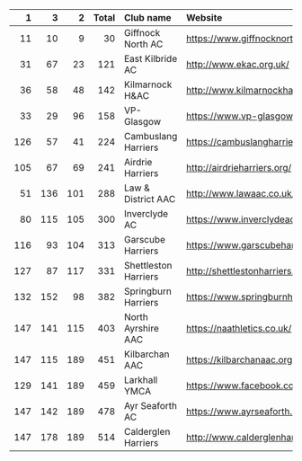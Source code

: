|   1 |   3 |   2 |   Total | Club name            | Website                                    |
|----:|----:|----:|--------:|:---------------------|:-------------------------------------------|
|  11 |  10 |   9 |      30 | Giffnock North AC    | https://www.giffnocknorth.co.uk/           |
|  31 |  67 |  23 |     121 | East Kilbride AC     | http://www.ekac.org.uk/                    |
|  36 |  58 |  48 |     142 | Kilmarnock H&AC      | http://www.kilmarnockharriers.com/         |
|  33 |  29 |  96 |     158 | VP-Glasgow           | https://www.vp-glasgow.com                 |
| 126 |  57 |  41 |     224 | Cambuslang Harriers  | https://cambuslangharriers.org/            |
| 105 |  67 |  69 |     241 | Airdrie Harriers     | http://airdrieharriers.org/                |
|  51 | 136 | 101 |     288 | Law & District AAC   | http://www.lawaac.co.uk/                   |
|  80 | 115 | 105 |     300 | Inverclyde AC        | https://www.inverclydeac.org/              |
| 116 |  93 | 104 |     313 | Garscube Harriers    | https://www.garscubeharriers.org.uk/       |
| 127 |  87 | 117 |     331 | Shettleston Harriers | http://shettlestonharriers.org.uk/         |
| 132 | 152 |  98 |     382 | Springburn Harriers  | https://www.springburnharriers.co.uk/      |
| 147 | 141 | 115 |     403 | North Ayrshire AAC   | https://naathletics.co.uk/                 |
| 147 | 115 | 189 |     451 | Kilbarchan AAC       | https://kilbarchanaac.org.uk/              |
| 129 | 141 | 189 |     459 | Larkhall YMCA        | https://www.facebook.com/larkhallharriers/ |
| 147 | 142 | 189 |     478 | Ayr Seaforth AC      | https://www.ayrseaforth.co.uk/             |
| 147 | 178 | 189 |     514 | Calderglen Harriers  | http://www.calderglenharriers.org.uk/      |